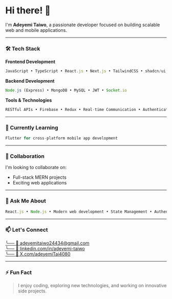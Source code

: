 # Hi there! 👋

I'm **Adeyemi Taiwo**, a passionate developer focused on building scalable web and mobile applications.

---

### 🛠️ Tech Stack

**Frontend Development**
```javascript
JavaScript • TypeScript • React.js • Next.js • TailwindCSS • shadcn/ui • Bootstrap • SASS • HTML/CSS • Context API • Vite • Jest & React Testing Library
```

**Backend Development**
```javascript
Node.js (Express) • MongoDB • MySQL • JWT • Socket.io
```

**Tools & Technologies**
```javascript
RESTful APIs • Firebase • Redux • Real-time Communication • Authentication • Testing
```

---

### 🌱 Currently Learning
```javascript
Flutter for cross-platform mobile app development
```

---

### 👯 Collaboration
I'm looking to collaborate on:
* Full-stack MERN projects
* Exciting web applications

---

### 💬 Ask Me About
```javascript
React.js • Node.js • Modern web development • State Management • Authentication • Testing • Real-time Applications
```

---

### 📫 Let's Connect

<div align="left">
  <a href="mailto:adeyemitaiwo24434@gmail.com">
    ╰── 📧 adeyemitaiwo24434@gmail.com
  </a>
</div>
<div align="left">
  <a href="https://www.linkedin.com/in/adeyemi-taiwo-5892082b0/">
    ╰── 🔗 linkedin.com/in/adeyemi-taiwo
  </a>
</div>
<div align="left">
  <a href="https://x.com/adeyemiTai4080">
    ╰── 🔗 X.com/adeyemiTai4080
  </a>
</div>

---

### ⚡ Fun Fact
> I enjoy coding, exploring new technologies, and working on innovative side projects.
